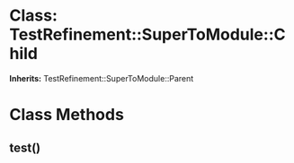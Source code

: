 # Class: TestRefinement::SuperToModule::Child
**Inherits:** TestRefinement::SuperToModule::Parent
    



# Class Methods
## test() [](#method-c-test)

